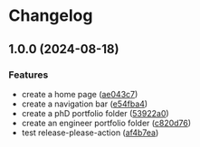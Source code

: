 # Changelog

## 1.0.0 (2024-08-18)

### Features

- create a home page ([ae043c7](https://github.com/ha-ccoon/haccoon-react-portfolio/commit/ae043c7b8fe7d9c3b3b636948e5a4b28067c4c58))
- create a navigation bar ([e54fba4](https://github.com/ha-ccoon/haccoon-react-portfolio/commit/e54fba4e6ce90e85753efa28ae0cf09b0eea5833))
- create a phD portfolio folder ([53922a0](https://github.com/ha-ccoon/haccoon-react-portfolio/commit/53922a0fce82263e63819df876c1755acd0935a2))
- create an engineer portfolio folder ([c820d76](https://github.com/ha-ccoon/haccoon-react-portfolio/commit/c820d7676e2a92a3bbb846cbd40d9546ab785f07))
- test release-please-action ([af4b7ea](https://github.com/ha-ccoon/haccoon-react-portfolio/commit/af4b7ead4bcbbc457bca2dba104b985d15fe5fbe))
